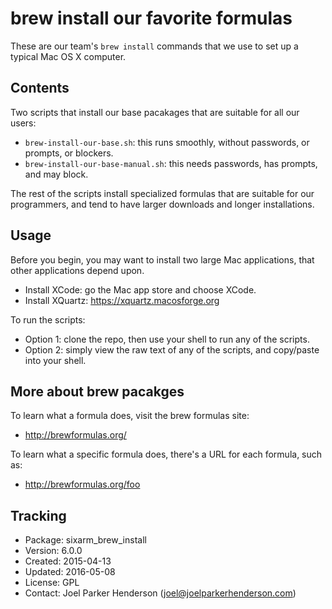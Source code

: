 # brew install our favorite formulas

These are our team's `brew install` commands that we use to set up a typical Mac OS X computer.

## Contents

Two scripts that install our base pacakages that are suitable for all our users:

  * `brew-install-our-base.sh`: this runs smoothly, without passwords, or prompts, or blockers.
  * `brew-install-our-base-manual.sh`: this needs passwords, has prompts, and may block.

The rest of the scripts install specialized formulas that are suitable for our programmers, and tend to have larger downloads and longer installations.

## Usage

Before you begin, you may want to install two large Mac applications, that other applications depend upon.

  * Install XCode: go the Mac app store and choose XCode.
  * Install XQuartz: https://xquartz.macosforge.org

To run the scripts:

  * Option 1: clone the repo, then use your shell to run any of the scripts.
  * Option 2: simply view the raw text of any of the scripts, and copy/paste into your shell.

## More about brew pacakges

To learn what a formula does, visit the brew formulas site:

  * http://brewformulas.org/

To learn what a specific formula does, there's a URL for each formula, such as:

  * http://brewformulas.org/foo

## Tracking

  * Package: sixarm_brew_install
  * Version: 6.0.0
  * Created: 2015-04-13
  * Updated: 2016-05-08
  * License: GPL
  * Contact: Joel Parker Henderson (joel@joelparkerhenderson.com)
